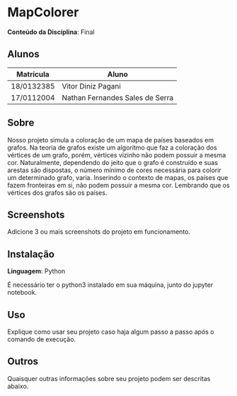 

# MapColorer


**Conteúdo da Disciplina**: Final<br>

## Alunos
|Matrícula | Aluno |
| -- | -- |
| 18/0132385  |  Vitor Diniz Pagani |
| 17/0112004  |  Nathan Fernandes Sales de Serra |

## Sobre 
Nosso projeto simula a coloração de um mapa de países baseados em grafos. Na teoria de grafos existe um algoritmo que faz a coloração dos vértices de um grafo, porém, vértices vizinho não podem possuir a mesma cor. Naturalmente, dependendo do jeito que o grafo é construído e suas arestas são dispostas, o número mínimo de cores necessária para colorir um determinado grafo, varia. Inserindo o contexto de mapas, os países que fazem fronteiras em si, não podem possuir a mesma cor. Lembrando que os vértices dos grafos são os países.

## Screenshots
Adicione 3 ou mais screenshots do projeto em funcionamento.

## Instalação 
**Linguagem**: Python<br>

É necessário ter o python3 instalado em sua máquina, junto do jupyter notebook.

## Uso 
Explique como usar seu projeto caso haja algum passo a passo após o comando de execução.

## Outros 
Quaisquer outras informações sobre seu projeto podem ser descritas abaixo.




